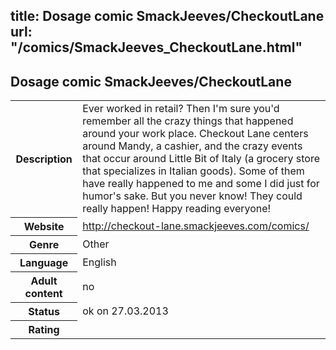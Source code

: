 title: Dosage comic SmackJeeves/CheckoutLane
url: "/comics/SmackJeeves_CheckoutLane.html"
---
Dosage comic SmackJeeves/CheckoutLane
-----------------------------------------

<table class="comicinfo">
<tr>
<th>Description</th><td>Ever worked in retail? Then I'm sure you'd remember all the crazy things that happened around your work place. Checkout Lane centers around Mandy, a cashier, and the crazy events that occur around Little Bit of Italy (a grocery store that specializes in Italian goods). Some of them have really happened to me and some I did just for humor's sake. But you never know! They could really happen! Happy reading everyone!</td>
</tr>
<tr>
<th>Website</th><td><a href="http://checkout-lane.smackjeeves.com/comics/">http://checkout-lane.smackjeeves.com/comics/</a></td>
</tr>
<tr>
<th>Genre</th><td>Other</td>
</tr>
<tr>
<th>Language</th><td>English</td>
</tr>
<tr>
<th>Adult content</th><td>no</td>
</tr>
<tr>
<th>Status</th><td>ok on 27.03.2013</td>
</tr>
<tr>
<th>Rating</th><td><div class="g-plusone" data-size="standard" data-annotation="bubble"
 data-href="http://checkout-lane.smackjeeves.com/comics/"></div></td>
</tr>
</table>
<script type="text/javascript">
  (function() {
    var po = document.createElement('script'); po.type = 'text/javascript'; po.async = true;
    po.src = 'https://apis.google.com/js/plusone.js';
    var s = document.getElementsByTagName('script')[0]; s.parentNode.insertBefore(po, s);
  })();
</script>
